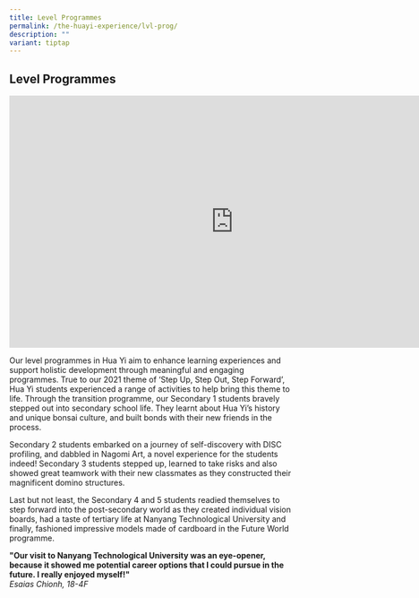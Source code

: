```yaml
---
title: Level Programmes
permalink: /the-huayi-experience/lvl-prog/
description: ""
variant: tiptap
---
```

<h2>Level Programmes</h2>
<div class="iframe-wrapper">
<iframe height="450" width="800" allowfullscreen="true" frameborder="0" src="https://docs.google.com/presentation/d/e/2PACX-1vR-GgW0K7Kn2TvlvvwvyMFKtEoxCAgefA4futOQEeokdvn46DrrM960MWlGrCrSwbvOy6evHNr8FVgK/embed?start=false&amp;loop=false&amp;delayms=3000"></iframe>
</div>
<p>Our level programmes in Hua Yi aim to enhance learning experiences and
support holistic development through meaningful and engaging programmes.
True to our 2021 theme of ‘Step Up, Step Out, Step Forward’, Hua Yi students
experienced a range of activities to help bring this theme to life. Through
the transition programme, our Secondary 1 students bravely stepped out
into secondary school life. They learnt about Hua Yi’s history and unique
bonsai culture, and built bonds with their new friends in the process.</p>
<p>Secondary 2 students embarked on a journey of self-discovery with DISC
profiling, and dabbled in Nagomi Art, a novel experience for the students
indeed! Secondary 3 students stepped up, learned to take risks and also
showed great teamwork with their new classmates as they constructed their
magnificent domino structures.</p>
<p>Last but not least, the Secondary 4 and 5 students readied themselves
to step forward into the post-secondary world as they created individual
vision boards, had a taste of tertiary life at Nanyang Technological University
and finally, fashioned impressive models made of cardboard in the Future
World programme.</p>
<p><strong>"Our visit to Nanyang Technological University was an eye-opener, because it showed me potential career options that I could pursue in the future. I really enjoyed myself!"</strong> 
<br><em>Esaias Chionh, 18-4F</em>
</p>
